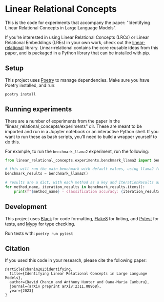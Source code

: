 # Linear Relational Concepts

This is the code for experiments that accompany the paper: "Identifying Linear Relational Concepts in Large Language Models".

If you're interested in using Linear Relational Concepts (LRCs) or Linear Relational Embeddings (LREs) in your own work,
check out the [linear-relational](https://github.com/chanind/linear-relational) library. Linear-relational contains the
core reusable ideas from this paper, and is packaged in a Python library that can be installed with pip.

## Setup

This project uses [Poetry](https://python-poetry.org/) to manage dependencies. Make sure you have Poetry installed, and run:

```
poetry install
```

## Running experiments

There are a number of experiments from the paper in the "linear_relational_concepts/experiments" dir. These are meant to be imported and run in a Jupyter notebook or an interactive Python shell. If you want to run these as bash scripts, you'll need to build a wrapper yourself to do this.

For example, to run the `benchmark_llama2` experiment, run the following:

```python
from linear_relational_concepts.experiments.benchmark_llama2 import benchmark_llama2

# this will run the main benchmark with default values, using llama2 from huggingface
benchmark_results = benchmark_llama2()

# results are a dict, with each method as a key and IterationResults as values
for method_name, iteration_results in benchmark_results.items():
    print(f"{method_name} - classification accuracy: {iteration_results.accuracy}, causality: {iteration_results.causality}")
```

## Development

This project uses [Black](https://github.com/psf/black) for code formatting, [Flake8](https://flake8.pycqa.org/en/latest/) for linting, and [Pytest](https://docs.pytest.org/) for tests, and [Mypy](https://www.mypy-lang.org/) for type checking.

Run tests with: `poetry run pytest`

## Citation

If you used this code in your research, please cite the following paper:

```
@article{chanin2023identifying,
  title={Identifying Linear Relational Concepts in Large Language Models},
  author={David Chanin and Anthony Hunter and Oana-Maria Camburu},
  journal={arXiv preprint arXiv:2311.08968},
  year={2023}
}
```
